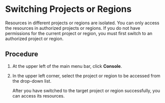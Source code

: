 # Switching Projects or Regions<a name="en-us_topic_0079497018"></a>

Resources in different projects or regions are isolated. You can only access the resources in authorized projects or regions. If you do not have permissions for the current project or region, you must first switch to an authorized project or region.

## Procedure<a name="section12400141218336"></a>

1.  At the upper left of the main menu bar, click  **Console**.
2.  In the upper left corner, select the project or region to be accessed from the drop-down list.

    After you have switched to the target project or region successfully, you can access its resources.


